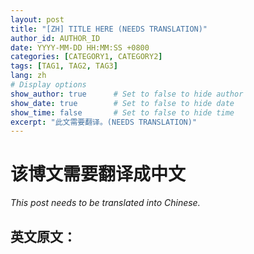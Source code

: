 ```yaml
---
layout: post
title: "[ZH] TITLE HERE (NEEDS TRANSLATION)"
author_id: AUTHOR_ID
date: YYYY-MM-DD HH:MM:SS +0800
categories: [CATEGORY1, CATEGORY2]
tags: [TAG1, TAG2, TAG3]
lang: zh
# Display options
show_author: true      # Set to false to hide author
show_date: true        # Set to false to hide date
show_time: false       # Set to false to hide time
excerpt: "此文需要翻译。(NEEDS TRANSLATION)"
---
```


# 该博文需要翻译成中文

*This post needs to be translated into Chinese.*

## 英文原文：